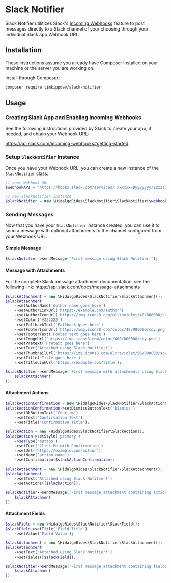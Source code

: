 # Slack Notifier

Slack Notifier utilitizes Slack's [Incoming Webhooks](https://slack.com/apps/A0F7XDUAZ-incoming-webhooks) feature to post messages directly to a Slack channel of your choosing through your individual Slack app Webhook URL.

## Installation

These instructions assume you already have Composer installed on your machine or the server you are working on.

Install through Composer:

```bash
composer require timkippdev/slack-notifier
```

## Usage

### Creating Slack App and Enabling Incoming Webhooks

See the following instructions provided by Slack to create your app, if needed, and obtain your Webhook URL: 

https://api.slack.com/incoming-webhooks#getting-started

### Setup `SlackNotifier` Instance

Once you have your Webhook URL, you can create a new instance of the `SlackNotifier` class:

```php
// your Webhook URL
$webhookAPI = 'https://hooks.slack.com/services/Txxxxxx/Byyyyyyy/Zzzzzzzzz';

// new SlackNotifier instance
$slackNotifier = new \HidalgoRides\SlackNotifier\SlackNotifier($webhookAPI);
```

### Sending Messages

Now that you have your `SlackNotifier` instance created, you can use it to send a message with optional attachments to the channel configured from your Webhook URL.

#### Simple Message

```php
$slackNotifier->sendMessage('First message using Slack Notifier!');
```

#### Message with Attachments

For the complete Slack message attachment documentation, see the following link: https://api.slack.com/docs/message-attachments

```php
$slackAttachment = new \HidalgoRides\SlackNotifier\SlackAttachment();
$slackAttachment
    ->setAuthorName('Author name goes here')
    ->setAuthorLinkUrl('https://example.com/author')
    ->setAuthorIconUrl('https://img.icons8.com/ultraviolet/48/000000/soy.png')
    ->setColor('#222222')
    ->setFallbackText('Fallback goes here')
    ->setFooterIconUrl('https://img.icons8.com/color/48/000000/soy.png')
    ->setFooterText('Footer text goes here')
    ->setImageUrl('https://img.icons8.com/color/400/000000/soy.png')
    ->setPretext('Pretext goes here')
    ->setText('Attached using Slack Notifier!')
    ->setThumbnailUrl('https://img.icons8.com/ultraviolet/96/000000/soy.png')
    ->setTitle('Title goes here')
    ->setTitleLinkUrl('https://example.com/title');

$slackNotifier->sendMessage('First message with attachments using Slack Notifier!', [
    $slackAttachment
]);
```

#### Attachment Actions

```php
$slackActionConfirmation = new \HidalgoRides\SlackNotifier\SlackActionConfirmation();
$slackActionConfirmation->setDismissButtonText('Dismiss')
    ->setOkButtonText('Confirm')
    ->setText('Confirmation Text')
    ->setTitle('Confirmation Title');

$slackAction = new \HidalgoRides\SlackNotifier\SlackAction();
$slackAction->setStyle('primary')
    ->setType('button')
    ->setText('Click Me with Confirmation')
    ->setUrl('https://example.com/action')
    ->setName('action-name')
    ->setConfirmation($slackActionConfirmation);

$slackAttachment = new \HidalgoRides\SlackNotifier\SlackAttachment();
$slackAttachment
    ->setText('Attached using Slack Notifier!')
    ->setActions([$slackAction]);

$slackNotifier->sendMessage('First message attachment containing actions using Slack Notifier!', [
    $slackAttachment
]);
```

#### Attachment Fields

```php
$slackField = new \HidalgoRides\SlackNotifier\SlackField();
$slackField->setTitle('Field Title')
    ->setValue('Field Value');

$slackAttachment = new \HidalgoRides\SlackNotifier\SlackAttachment();
$slackAttachment
    ->setText('Attached using Slack Notifier!')
    ->setFields([$slackField]);

$slackNotifier->sendMessage('First message attachment containing fields using Slack Notifier!', [
    $slackAttachment
]);
```
